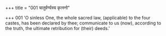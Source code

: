 +++
title = "001 चातुर्वर्ण्यस्य कृत्स्नो"

+++
001	'O sinless One, the whole sacred law, (applicable) to the four castes, has been declared by thee; communicate to us (now), according to the truth, the ultimate retribution for (their) deeds.'